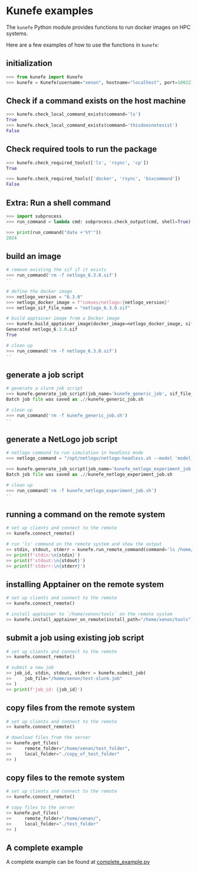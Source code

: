 <!-- examples/README.md -->
<!-- Run: python -m doctest -v examples/README.md -->

# Kunefe examples

The `kunefe` Python module provides functions to run docker images on HPC systems.

Here are a few examples of how to use the functions in `kunefe`:

## initialization

```python
>>> from kunefe import Kunefe
>>> kunefe = Kunefe(username="xenon", hostname="localhost", port=10022)

```

## Check if a command exists on the host machine

```python
>>> kunefe.check_local_command_exists(command='ls')
True
>>> kunefe.check_local_command_exists(command='thisdoesnotexist')
False

```

## Check required tools to run the package

```python
>>> kunefe.check_required_tools(['ls', 'rsync', 'cp'])
True

>>> kunefe.check_required_tools(['docker', 'rsync', 'bsxcommand'])
False

```

## Extra: Run a shell command

```python
>>> import subprocess
>>> run_command = lambda cmd: subprocess.check_output(cmd, shell=True).decode().strip()

```

```python
>>> print(run_command("date +'%Y'"))
2024

```

## build an image

```python
# remove existing the sif if it exists
>>> run_command('rm -f netlogo_6.3.0.sif')
''

# define the docker image
>>> netlogo_version = "6.3.0"
>>> netlogo_docker_image = f"comses/netlogo:{netlogo_version}"
>>> netlogo_sif_file_name = "netlogo_6.3.0.sif"

# build apptainer image from a Docker image
>>> kunefe.build_apptainer_image(docker_image=netlogo_docker_image, sif_file_name=netlogo_sif_file_name)
Generated netlogo_6.3.0.sif
True

# clean up
>>> run_command('rm -f netlogo_6.3.0.sif')
''

```

## generate a job script

```python
# generate a slurm job script
>>> kunefe.generate_job_script(job_name='kunefe_generic_job', sif_file_path="/home/xenon/myapp_0.1.0.sif", command="ls /home/xenon", env_vars="PATH=$PATH:/home/xenon", job_time='0:30:00')
Batch job file was saved as .//kunefe_generic_job.sh

# clean up
>>> run_command('rm -f kunefe_generic_job.sh')
''

```

## generate a NetLogo job script

```python
# netlogo command to run simulation in headless mode
>>> netlogo_command = "/opt/netlogo/netlogo-headless.sh --model 'model_path' --experiment 'experiment_name' --table 'table_name'"

>>> kunefe.generate_job_script(job_name='kunefe_netlogo_experiment_job', sif_file_path="/home/xenon/netlogo_6.3.0.sif", command=netlogo_command, env_vars="JAVA_TOOL_OPTIONS=-Xmx8G", job_time='0:30:00', template_name='generic')
Batch job file was saved as .//kunefe_netlogo_experiment_job.sh

# clean up
>>> run_command('rm -f kunefe_netlogo_experiment_job.sh')
''

```

## running a command on the remote system

```python
# set up clients and connect to the remote
>> kunefe.connect_remote()

# run 'ls' command on the remote system and show the output
>> stdin, stdout, stderr = kunefe.run_remote_command(command='ls /home/xenon')
>> print(f'stdin:\n{stdin}')
>> print(f'stdout:\n{stdout}')
>> print(f'stderr:\n{stderr}')

```

## installing Apptainer on the remote system

```python
# set up clients and connect to the remote
>> kunefe.connect_remote()

# install apptainer to `/home/xenon/tools` on the remote system
>> kunefe.install_apptainer_on_remote(install_path="/home/xenon/tools")

```

## submit a job using existing job script

```python
# set up clients and connect to the remote
>> kunefe.connect_remote()

# submit a new job
>> job_id, stdin, stdout, stderr = kunefe.submit_job(
>>     job_file="/home/xenon/test-slurm.job"
>> )
>> print(f'job_id: {job_id}')

```

## copy files from the remote system

```python
# set up clients and connect to the remote
>> kunefe.connect_remote()

# download files from the server
>> kunefe.get_files(
>>     remote_folder="/home/xenon/test_folder",
>>     local_folder="./copy_of_test_folder"
>> )

```

## copy files to the remote system

```python
# set up clients and connect to the remote
>> kunefe.connect_remote()

# copy files to the server
>> kunefe.put_files(
>>     remote_folder="/home/xenon/",
>>     local_folder="./test_folder"
>> )

```

## A complete example

A complete example can be found at [complete_example.py](complete_example.py)


<!-- ## Title

```python
>>>
``` -->
